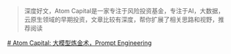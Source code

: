 > 深度好文，Atom Capital是一家专注于风险投资基金，专注于AI，大数据，云原生领域的早期投资，文章比较有深度，帮你扩展了相关思路和视野，推荐阅读

[# Atom Capital: 大模型炼金术，Prompt Engineering](https://mp.weixin.qq.com/s/486JGj_Vs7pdsrwkijBO6Q)


